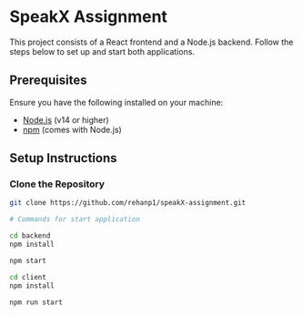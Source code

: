 # SpeakX Assignment

This project consists of a React frontend and a Node.js backend. Follow the steps below to set up and start both applications.

## Prerequisites

Ensure you have the following installed on your machine:
- [Node.js](https://nodejs.org/) (v14 or higher)
- [npm](https://www.npmjs.com/) (comes with Node.js)

## Setup Instructions

### Clone the Repository

```sh
git clone https://github.com/rehanp1/speakX-assignment.git

# Commands for start application

cd backend
npm install

npm start

cd client
npm install

npm run start

